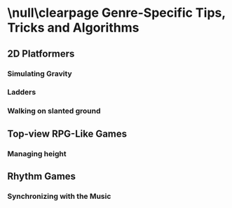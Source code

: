 \null\clearpage
Genre-Specific Tips, Tricks and Algorithms
==========================================

2D Platformers
---------------

### Simulating Gravity

<!-- TODO: Just add a constant acceleration down -->

### Ladders

<!-- TODO: How to allow the player to use ladders -->

### Walking on slanted ground

<!-- TODO: How to walk on slanted ground -->

Top-view RPG-Like Games
-----------------------

### Managing height

<!-- TODO: How to manage the different "heights" in the game -->

Rhythm Games
------------

### Synchronizing with the Music

<!-- TODO: Basic Beat detection or how to somehow sync music and gameplay -->
